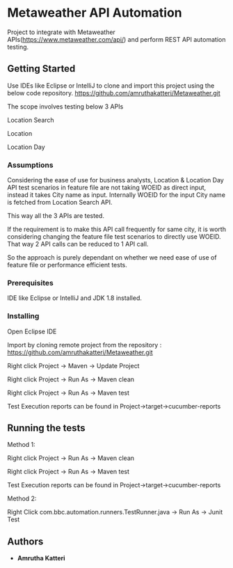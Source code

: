 # Metaweather API Automation

Project to integrate with Metaweather APIs(https://www.metaweather.com/api/) and perform REST API automation testing.


## Getting Started

Use IDEs like Eclipse or IntelliJ to clone and import this project using the below code repository.
https://github.com/amruthakatteri/Metaweather.git

The scope involves testing below 3 APIs

Location Search

Location

Location Day

### Assumptions

Considering the ease of use for business analysts, Location & Location Day API test scenarios in feature file are not taking WOEID as direct input, instead it takes City name as input.
Internally WOEID for the input City name is fetched from Location Search API.

This way all the 3 APIs are tested.

If the requirement is to make this API call frequently for same city, it is worth considering changing the feature file test scenarios to directly use WOEID.
That way 2 API calls can be reduced to 1 API call. 

So the approach is purely dependant on whether we need ease of use of feature file or performance efficient tests.

### Prerequisites

IDE like Eclipse or IntelliJ and JDK 1.8 installed.

### Installing

Open Eclipse IDE

Import by cloning remote project from the repository : https://github.com/amruthakatteri/Metaweather.git

Right click Project -> Maven -> Update Project

Right click Project -> Run As -> Maven clean

Right click Project -> Run As -> Maven test

Test Execution reports can be found in Project->target->cucumber-reports

## Running the tests

Method 1:

Right click Project -> Run As -> Maven clean

Right click Project -> Run As -> Maven test

Test Execution reports can be found in Project->target->cucumber-reports

Method 2:

Right Click com.bbc.automation.runners.TestRunner.java -> Run As -> Junit Test

## Authors

* **Amrutha Katteri**


